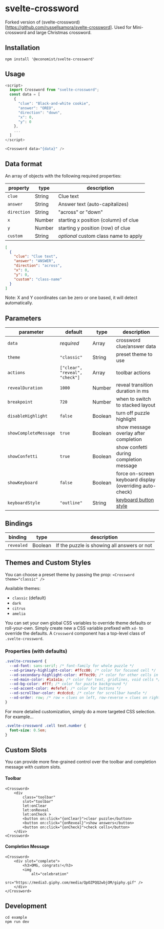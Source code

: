 # svelte-crossword

Forked version of (svelte-crossword)[https://github.com/russellsamora/svelte-crossword].
Used for Mini-crossword and large Christmas crossword.

## Installation

`npm install '@economist/svelte-crossword'`

## Usage

```javascript
<script>
  import Crossword from "svelte-crossword";
  const data = [
    {
      "clue": "Black-and-white cookie",
      "answer": "OREO",
      "direction": "down",
      "x": 0,
      "y": 0
    },
    ...
  ]
</script>

<Crossword data="{data}" />
```

## Data format

An array of objects with the following required properties:

| property    | type   | description                           |
| ----------- | ------ | ------------------------------------- |
| `clue`      | String | Clue text                             |
| `answer`    | String | Answer text (auto-capitalizes)        |
| `direction` | String | "across" or "down"                    |
| `x`         | Number | starting x position (column) of clue  |
| `y`         | Number | starting y position (row) of clue     |
| `custom`    | String | _optional_ custom class name to apply |

```json
[
  {
    "clue": "Clue text",
    "answer": "ANSWER",
    "direction": "across",
    "x": 0,
    "y": 0,
    "custom": "class-name"
  }
]
```

Note: X and Y coordinates can be zero or one based, it will detect automatically.

## Parameters

| parameter             | default                        | type    | description                                                                     |
| --------------------- | ------------------------------ | ------- | ------------------------------------------------------------------------------- |
| `data`                | _required_                     | Array   | crossword clue/answer data                                                      |
| `theme`               | `"classic"`                    | String  | preset theme to use                                                             |
| `actions`             | `["clear", "reveal", "check"]` | Array   | toolbar actions                                                                 |
| `revealDuration`      | `1000`                         | Number  | reveal transition duration in ms                                                |
| `breakpoint`          | `720`                          | Number  | when to switch to stacked layout                                                |
| `disableHighlight`    | `false`                        | Boolean | turn off puzzle highlight                                                       |
| `showCompleteMessage` | `true`                         | Boolean | show message overlay after completion                                           |
| `showConfetti`        | `true`                         | Boolean | show confetti during completion message                                         |
| `showKeyboard`        | `false`                        | Boolean | force on-screen keyboard display (overriding auto-check)                        |
| `keyboardStyle`       | `"outline"`                    | String  | [keyboard button style](https://github.com/russellsamora/svelte-keyboard#style) |

## Bindings

| binding    | type    | description                                 |
| ---------- | ------- | ------------------------------------------- |
| `revealed` | Boolean | If the puzzle is showing all answers or not |

## Themes and Custom Styles

You can choose a preset theme by passing the prop:
`<Crossword theme="classic" />`

Available themes:

- `classic` (default)
- `dark`
- `citrus`
- `amelia`

You can set your own global CSS variables to override theme defaults or roll-your-own. Simply create new a CSS variable prefixed with `xd-` to override the defaults. A `Crossword` component has a top-level class of `.svelte-crossword`.

### Properties (with defaults)

```css
.svelte-crossword {
  --xd-font: sans-serif; /* font-family for whole puzzle */
  --xd-primary-highlight-color: #ffcc00; /* color for focused cell */
  --xd-secondary-highlight-color: #ffec99; /* color for other cells in current clue */
  --xd-main-color: #1a1a1a; /* color for text, gridlines, void cells */
  --xd-bg-color: #fff; /* color for puzzle background */
  --xd-accent-color: #efefef; /* color for buttons */
  --xd-scrollbar-color: #cdcdcd; /* color for scrollbar handle */
  --xd-order: row; /* row = clues on left, row-reverse = clues on right  */
}
```

For more detailed customization, simply do a more targeted CSS selection. For example...

```css
.svelte-crossword .cell text.number {
  font-size: 0.5em;
}
```

## Custom Slots

You can provide more fine-grained control over the toolbar and completion message with custom slots.

#### Toolbar

```svelte
<Crossword>
	<div
		class="toolbar"
		slot="toolbar"
		let:onClear
		let:onReveal
		let:onCheck >
		<button on:click="{onClear}">clear puzzle</button>
		<button on:click="{onReveal}">show answers</button>
		<button on:click="{onCheck}">check cells</button>
	</div>
<Crossword>
```

#### Completion Message

```svelte
<Crossword>
	<div slot="complete">
		<h3>OMG, congrats!</h3>
		<img
			alt="celebration"
			src="https://media3.giphy.com/media/QpOZPQQ2wbjOM/giphy.gif" />
	</div>
</Crossword>
```

## Development

```
cd example
npm run dev
```
